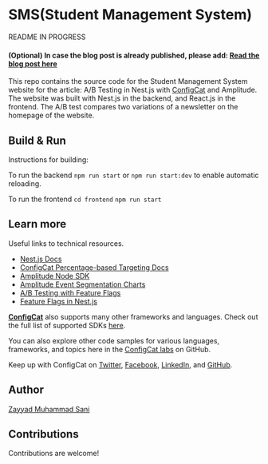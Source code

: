 
# SMS(Student Management System)
README IN PROGRESS
#### (Optional) In case the blog post is already published, please add: [Read the blog post here](https://configcat.com/blog/)

This repo contains the source code for the Student Management System website for the article:  A/B Testing in Nest.js with [ConfigCat](https://configcat.com) and Amplitude. The website was built with Nest.js in the backend, and React.js in the frontend.
The A/B test compares two variations of a newsletter on the homepage of the website.

## Build & Run
Instructions for building:

To run the backend
`npm run start` or `npm run start:dev` to enable automatic reloading.

To run the frontend
`cd frontend`
`npm run start`


## Learn more

Useful links to technical resources.
- [Nest.js Docs](https://docs.nestjs.com/)
- [ConfigCat Percentage-based Targeting Docs](https://configcat.com/docs/advanced/targeting/#targeting-a-percentage-of-users)
- [Amplitude Node SDK](https://www.docs.developers.amplitude.com/data/sdks/node/)
- [Amplitude Event Segmentation Charts](https://help.amplitude.com/hc/en-us/articles/360052274852)
- [A/B Testing with Feature Flags](https://configcat.com/blog/2022/05/02/what-is-ab-testing/)
- [Feature Flags in Nest.js](https://configcat.com/blog/2022/08/19/how-to-use-feature-flags-in-nestjs/)

[**ConfigCat**](https://configcat.com) also supports many other frameworks and languages. Check out the full list of supported SDKs [here](https://configcat.com/docs/sdk-reference/overview/).

You can also explore other code samples for various languages, frameworks, and topics here in the [ConfigCat labs](https://github.com/configcat-labs) on GitHub.

Keep up with ConfigCat on [Twitter](https://twitter.com/configcat), [Facebook](https://www.facebook.com/configcat), [LinkedIn](https://www.linkedin.com/company/configcat/), and [GitHub](https://github.com/configcat).

## Author
[Zayyad Muhammad Sani](https://github.com/Z-MS)

## Contributions
Contributions are welcome!
